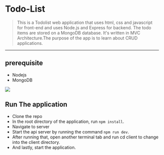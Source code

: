 # Todo-List

>This is a Todolist web application that uses html, css and javascript for front-end and uses Node.js and Express for backend. The todo items are stored on a MongoDB database.
It's written in MVC Architecture.The purpose of the app is to learn about CRUD  applications. 


---

## prerequisite

- Nodejs
- MongoDB

![](https://i.imgur.com/jwzArw0.png)

## Run The application 
- Clone the repo
- In the root directory of the application, run `npm install`.
- Navigate to server 
- Start the api server by running the command `npm run dev`.
- After running that, open another terminal tab and run cd client to change into the client directory.
- And lastly, start the application.




